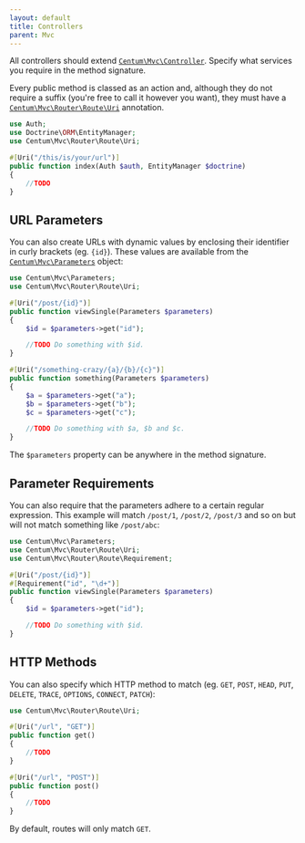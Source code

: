 ```yaml
---
layout: default
title: Controllers
parent: Mvc
---
```




All controllers should extend [`Centum\Mvc\Controller`](https://github.com/SidRoberts/centum/blob/development/src/Mvc/Controller.php).
Specify what services you require in the method signature.

Every public method is classed as an action and, although they do not require a suffix (you're free to call it however you want), they must have a [`Centum\Mvc\Router\Route\Uri`](https://github.com/SidRoberts/centum/blob/development/src/Mvc/Router/Route/Uri.php) annotation.

```php
use Auth;
use Doctrine\ORM\EntityManager;
use Centum\Mvc\Router\Route\Uri;

#[Uri("/this/is/your/url")]
public function index(Auth $auth, EntityManager $doctrine)
{
    //TODO
}
```

## URL Parameters

You can also create URLs with dynamic values by enclosing their identifier in curly brackets (eg. `{id}`).
These values are available from the [`Centum\Mvc\Parameters`](https://github.com/SidRoberts/centum/blob/development/src/Mvc/Parameters.php) object:

```php
use Centum\Mvc\Parameters;
use Centum\Mvc\Router\Route\Uri;

#[Uri("/post/{id}")]
public function viewSingle(Parameters $parameters)
{
    $id = $parameters->get("id");

    //TODO Do something with $id.
}

#[Uri("/something-crazy/{a}/{b}/{c}")]
public function something(Parameters $parameters)
{
    $a = $parameters->get("a");
    $b = $parameters->get("b");
    $c = $parameters->get("c");

    //TODO Do something with $a, $b and $c.
}
```

The `$parameters` property can be anywhere in the method signature.

## Parameter Requirements

You can also require that the parameters adhere to a certain regular expression.
This example will match `/post/1`, `/post/2`, `/post/3` and so on but will not match something like `/post/abc`:

```php
use Centum\Mvc\Parameters;
use Centum\Mvc\Router\Route\Uri;
use Centum\Mvc\Router\Route\Requirement;

#[Uri("/post/{id}")]
#[Requirement("id", "\d+")]
public function viewSingle(Parameters $parameters)
{
    $id = $parameters->get("id");

    //TODO Do something with $id.
}
```

## HTTP Methods

You can also specify which HTTP method to match (eg. `GET`, `POST`, `HEAD`, `PUT`, `DELETE`, `TRACE`, `OPTIONS`, `CONNECT`, `PATCH`):

```php
use Centum\Mvc\Router\Route\Uri;

#[Uri("/url", "GET")]
public function get()
{
    //TODO
}

#[Uri("/url", "POST")]
public function post()
{
    //TODO
}
```

By default, routes will only match `GET`.
